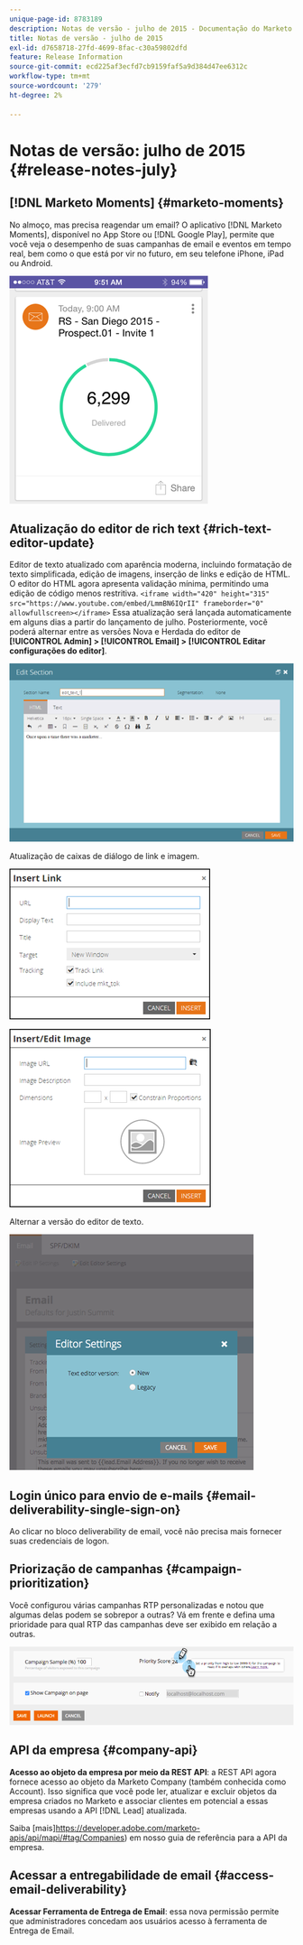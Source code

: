 ```yaml
---
unique-page-id: 8783189
description: Notas de versão - julho de 2015 - Documentação do Marketo - Documentação do produto
title: Notas de versão - julho de 2015
exl-id: d7658718-27fd-4699-8fac-c30a59802dfd
feature: Release Information
source-git-commit: ecd225af3ecfd7cb9159faf5a9d384d47ee6312c
workflow-type: tm+mt
source-wordcount: '279'
ht-degree: 2%

---
```


# Notas de versão: julho de 2015 {#release-notes-july}

## [!DNL Marketo Moments] {#marketo-moments}

No almoço, mas precisa reagendar um email? O aplicativo [!DNL Marketo Moments], disponível no App Store ou [!DNL Google Play], permite que você veja o desempenho de suas campanhas de email e eventos em tempo real, bem como o que está por vir no futuro, em seu telefone iPhone, iPad ou Android.

![](assets/image2015-7-10-9-3a42-3a29.png)

## Atualização do editor de rich text {#rich-text-editor-update}

Editor de texto atualizado com aparência moderna, incluindo formatação de texto simplificada, edição de imagens, inserção de links e edição de HTML. O editor do HTML agora apresenta validação mínima, permitindo uma edição de código menos restritiva.
`<iframe width="420" height="315" src="https://www.youtube.com/embed/LmmBN6IQrII" frameborder="0" allowfullscreen></iframe>` Essa atualização será lançada automaticamente em alguns dias a partir do lançamento de julho. Posteriormente, você poderá alternar entre as versões Nova e Herdada do editor de **[!UICONTROL Admin] > [!UICONTROL Email] > [!UICONTROL Editar configurações do editor]**.

![](assets/image2015-7-10-9-3a42-3a44.png)

Atualização de caixas de diálogo de link e imagem.

![](assets/image2015-7-10-9-3a42-3a57.png)

![](assets/image2015-7-10-9-3a43-3a20.png)

Alternar a versão do editor de texto.

![](assets/image2015-7-10-9-3a43-3a32.png)

## Login único para envio de e-mails {#email-deliverability-single-sign-on}

Ao clicar no bloco deliverability de email, você não precisa mais fornecer suas credenciais de logon.

## Priorização de campanhas {#campaign-prioritization}

Você configurou várias campanhas RTP personalizadas e notou que algumas delas podem se sobrepor a outras? Vá em frente e defina uma prioridade para qual RTP das campanhas deve ser exibido em relação a outras.

![](assets/image2015-7-9-20-3a20-3a58.png)

## API da empresa {#company-api}

**Acesso ao objeto da empresa por meio da REST API**: a REST API agora fornece acesso ao objeto da Marketo Company (também conhecida como Account). Isso significa que você pode ler, atualizar e excluir objetos da empresa criados no Marketo e associar clientes em potencial a essas empresas usando a API [!DNL Lead] atualizada.

Saiba [mais]https://developer.adobe.com/marketo-apis/api/mapi/#tag/Companies) em nosso guia de referência para a API da empresa.

## Acessar a entregabilidade de email {#access-email-deliverability}

**Acessar Ferramenta de Entrega de Email**: essa nova permissão permite que administradores concedam aos usuários acesso à ferramenta de Entrega de Email.
